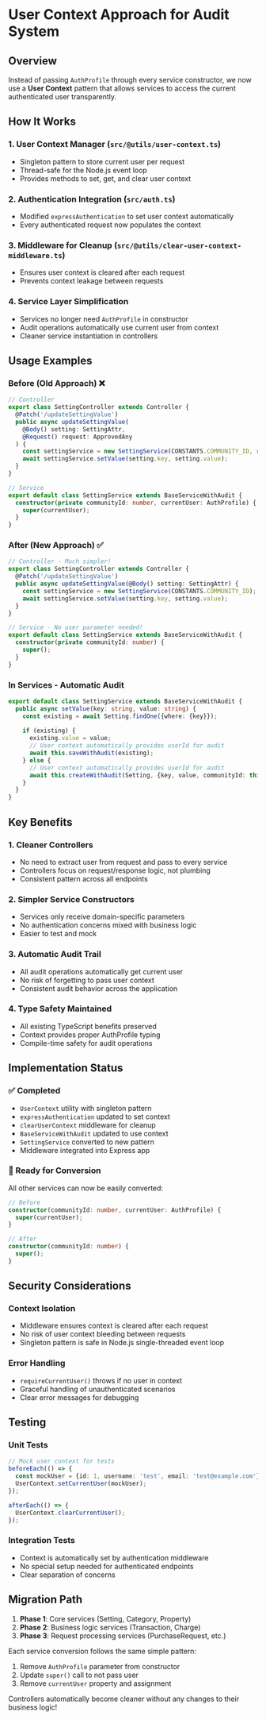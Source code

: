 # User Context Approach for Audit System

## Overview

Instead of passing `AuthProfile` through every service constructor, we now use a **User Context** pattern that allows services to access the current authenticated user transparently.

## How It Works

### 1. User Context Manager (`src/@utils/user-context.ts`)
- Singleton pattern to store current user per request
- Thread-safe for the Node.js event loop
- Provides methods to set, get, and clear user context

### 2. Authentication Integration (`src/auth.ts`)
- Modified `expressAuthentication` to set user context automatically
- Every authenticated request now populates the context

### 3. Middleware for Cleanup (`src/@utils/clear-user-context-middleware.ts`)
- Ensures user context is cleared after each request
- Prevents context leakage between requests

### 4. Service Layer Simplification
- Services no longer need `AuthProfile` in constructor
- Audit operations automatically use current user from context
- Cleaner service instantiation in controllers

## Usage Examples

### Before (Old Approach) ❌
```typescript
// Controller
export class SettingController extends Controller {
  @Patch('/updateSettingValue')
  public async updateSettingValue(
    @Body() setting: SettingAttr,
    @Request() request: ApprovedAny
  ) {
    const settingService = new SettingService(CONSTANTS.COMMUNITY_ID, request.user);
    await settingService.setValue(setting.key, setting.value);
  }
}

// Service
export default class SettingService extends BaseServiceWithAudit {
  constructor(private communityId: number, currentUser: AuthProfile) {
    super(currentUser);
  }
}
```

### After (New Approach) ✅
```typescript
// Controller - Much simpler!
export class SettingController extends Controller {
  @Patch('/updateSettingValue')
  public async updateSettingValue(@Body() setting: SettingAttr) {
    const settingService = new SettingService(CONSTANTS.COMMUNITY_ID);
    await settingService.setValue(setting.key, setting.value);
  }
}

// Service - No user parameter needed!
export default class SettingService extends BaseServiceWithAudit {
  constructor(private communityId: number) {
    super();
  }
}
```

### In Services - Automatic Audit
```typescript
export default class SettingService extends BaseServiceWithAudit {
  public async setValue(key: string, value: string) {
    const existing = await Setting.findOne({where: {key}});
    
    if (existing) {
      existing.value = value;
      // User context automatically provides userId for audit
      await this.saveWithAudit(existing);
    } else {
      // User context automatically provides userId for audit
      await this.createWithAudit(Setting, {key, value, communityId: this.communityId});
    }
  }
}
```

## Key Benefits

### 1. **Cleaner Controllers**
- No need to extract user from request and pass to every service
- Controllers focus on request/response logic, not plumbing
- Consistent pattern across all endpoints

### 2. **Simpler Service Constructors**
- Services only receive domain-specific parameters
- No authentication concerns mixed with business logic
- Easier to test and mock

### 3. **Automatic Audit Trail**
- All audit operations automatically get current user
- No risk of forgetting to pass user context
- Consistent audit behavior across the application

### 4. **Type Safety Maintained**
- All existing TypeScript benefits preserved
- Context provides proper AuthProfile typing
- Compile-time safety for audit operations

## Implementation Status

### ✅ Completed
- `UserContext` utility with singleton pattern
- `expressAuthentication` updated to set context
- `clearUserContext` middleware for cleanup
- `BaseServiceWithAudit` updated to use context
- `SettingService` converted to new pattern
- Middleware integrated into Express app

### 🔄 Ready for Conversion
All other services can now be easily converted:

```typescript
// Before
constructor(communityId: number, currentUser: AuthProfile) {
  super(currentUser);
}

// After
constructor(communityId: number) {
  super();
}
```

## Security Considerations

### Context Isolation
- Middleware ensures context is cleared after each request
- No risk of user context bleeding between requests
- Singleton pattern is safe in Node.js single-threaded event loop

### Error Handling
- `requireCurrentUser()` throws if no user in context
- Graceful handling of unauthenticated scenarios
- Clear error messages for debugging

## Testing

### Unit Tests
```typescript
// Mock user context for tests
beforeEach(() => {
  const mockUser = {id: 1, username: 'test', email: 'test@example.com'};
  UserContext.setCurrentUser(mockUser);
});

afterEach(() => {
  UserContext.clearCurrentUser();
});
```

### Integration Tests
- Context is automatically set by authentication middleware
- No special setup needed for authenticated endpoints
- Clear separation of concerns

## Migration Path

1. **Phase 1**: Core services (Setting, Category, Property)
2. **Phase 2**: Business logic services (Transaction, Charge)  
3. **Phase 3**: Request processing services (PurchaseRequest, etc.)

Each service conversion follows the same simple pattern:
1. Remove `AuthProfile` parameter from constructor
2. Update `super()` call to not pass user
3. Remove `currentUser` property and assignment

Controllers automatically become cleaner without any changes to their business logic!
